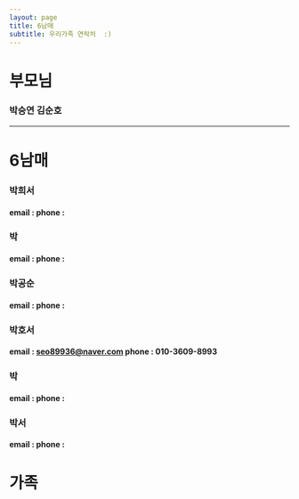 ```yaml
---
layout: page
title: 6남매
subtitle: 우리가족 연락처  :)
---
```


# 부모님
### 박승연 김순호

<!--- 
| ![image](https://user-images.githubusercontent.com/32427749/127579757-95fe1d97-7820-4485-acfe-42483abd727e.png) | 김영현, Younghyun Kim, Ph.D. |
--->

---
# 6남매

### 박희서
#### email : phone : 

### 박
#### email : phone : 

### 박공순
#### email : phone : 

### 박호서
#### email : seo89936@naver.com phone : 010-3609-8993

### 박
#### email : phone : 

### 박서
#### email : phone : 


# 가족 
